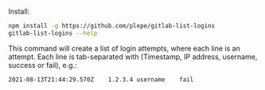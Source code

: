 Install:

```sh
npm install -g https://github.com/plepe/gitlab-list-logins
gitlab-list-logins --help
```

This command will create a list of login attempts, where each line is an attempt. Each line is tab-separated with (Timestamp, IP address, username, success or fail), e.g.:

```csv
2021-08-13T21:44:29.570Z	1.2.3.4	username	fail
```
